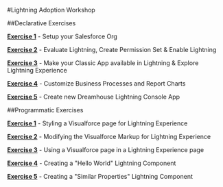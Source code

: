 #Lightning Adoption Workshop

##Declarative Exercises

**[Exercise 1](https://github.com/garazi/LightningAdoptionWorkshop/blob/master/docs/Exercise_d1.md)** - Setup your Salesforce Org

**[Exercise 2](https://github.com/garazi/LightningAdoptionWorkshop/blob/master/docs/Exercise_d1.md)** - Evaluate Lightning, Create Permission Set & Enable Lightning

**[Exercise 3](https://github.com/garazi/LightningAdoptionWorkshop/blob/master/docs/Exercise_d1.md)** - Make your Classic App available in Lightning & Explore Lightning Experience

**[Exercise 4](https://github.com/garazi/LightningAdoptionWorkshop/blob/master/docs/Exercise_d1.md)** - Customize Business Processes and Report Charts

**[Exercise 5](https://github.com/garazi/LightningAdoptionWorkshop/blob/master/docs/Exercise_d5.md)** - Create new Dreamhouse Lightning Console App

##Programmatic Exercises

**[Exercise 1](https://github.com/garazi/LightningAdoptionWorkshop/blob/master/docs/Exercise_1.md)** - Styling a Visualforce page for Lightning Experience

**[Exercise 2](https://github.com/garazi/LightningAdoptionWorkshop/blob/master/docs/Exercise_2.md)** - Modifying the Visualforce Markup for Lightning Experience

**[Exercise 3](https://github.com/garazi/LightningAdoptionWorkshop/blob/master/docs/Exercise_3.md)** - Using a Visualforce page in a Lightning Experience page

**[Exercise 4](https://github.com/garazi/LightningAdoptionWorkshop/blob/master/docs/Exercise_4.md)** - Creating a "Hello World" Lightning Component

**[Exercise 5](https://github.com/garazi/LightningAdoptionWorkshop/blob/master/docs/Exercise_5.md)** - Creating a "Similar Properties" Lightning Component
